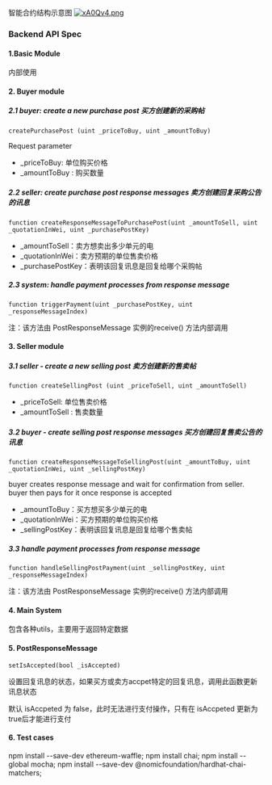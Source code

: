 智能合约结构示意图
[![xA0Qv4.png](https://s1.ax1x.com/2022/09/24/xA0Qv4.png)](https://imgse.com/i/xA0Qv4)

### Backend API Spec

#### 1.Basic Module

内部使用



#### 2. Buyer module

##### 2.1 buyer: create a new purchase post 买方创建新的采购帖

`createPurchasePost (uint _priceToBuy, uint _amountToBuy)`

Request parameter

- _priceToBuy: 单位购买价格
- _amountToBuy : 购买数量

##### 2.2 seller: create purchase post response messages 卖方创建回复采购公告的讯息

  `function createResponseMessageToPurchasePost(uint _amountToSell, uint _quotationInWei, uint _purchasePostKey)`

- _amountToSell：卖方想卖出多少单元的电
- _quotationInWei：卖方预期的单位售卖价格
- _purchasePostKey：表明该回复讯息是回复给哪个采购帖

##### 2.3 system: handle payment processes from response message 

  `function triggerPayment(uint _purchasePostKey, uint _responseMessageIndex)`

注：该方法由 PostResponseMessage 实例的receive() 方法内部调用



#### 3. Seller module

##### 3.1 seller -  create a new selling post 卖方创建新的售卖帖

`function createSellingPost (uint _priceToSell, uint _amountToSell)`

- _priceToSell: 单位售卖价格
- _amountToSell : 售卖数量

##### 3.2 buyer - create selling post response messages 买方创建回复售卖公告的讯息

  `function createResponseMessageToSellingPost(uint _amountToBuy, uint _quotationInWei, uint _sellingPostKey)`

  buyer creates response message and wait for confirmation from seller. buyer then pays for it once response is accepted

- _amountToBuy：买方想买多少单元的电
- _quotationInWei：买方预期的单位购买价格
- _sellingPostKey：表明该回复讯息是回复给哪个售卖帖

##### 3.3 handle payment processes from response message 

`function handleSellingPostPayment(uint _sellingPostKey, uint _responseMessageIndex)`

注：该方法由 PostResponseMessage 实例的receive() 方法内部调用



#### 4. Main System

包含各种utils，主要用于返回特定数据

#### 5. PostResponseMessage

`setIsAccepted(bool _isAccepted)`

设置回复讯息的状态，如果买方或卖方accpet特定的回复讯息，调用此函数更新讯息状态

默认 isAccpeted 为 false，此时无法进行支付操作，只有在  isAccpeted 更新为true后才能进行支付


#### 6. Test cases

npm install --save-dev ethereum-waffle;
npm install chai;
npm install --global mocha;
npm install --save-dev @nomicfoundation/hardhat-chai-matchers;